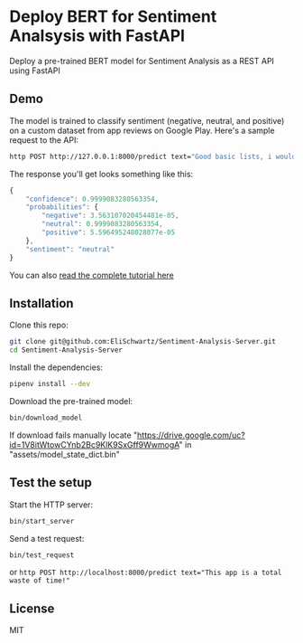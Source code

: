 # Deploy BERT for Sentiment Analsysis with FastAPI

Deploy a pre-trained BERT model for Sentiment Analysis as a REST API using FastAPI

## Demo

The model is trained to classify sentiment (negative, neutral, and positive) on a custom dataset from app reviews on Google Play. Here's a sample request to the API:

```bash
http POST http://127.0.0.1:8000/predict text="Good basic lists, i would like to create more lists, but the annual fee for unlimited lists is too out there"
```

The response you'll get looks something like this:

```js
{
    "confidence": 0.9999083280563354,
    "probabilities": {
        "negative": 3.563107020454481e-05,
        "neutral": 0.9999083280563354,
        "positive": 5.596495248028077e-05
    },
    "sentiment": "neutral"
}
```

You can also [read the complete tutorial here](https://www.curiousily.com/posts/deploy-bert-for-sentiment-analysis-as-rest-api-using-pytorch-transformers-by-hugging-face-and-fastapi/)

## Installation

Clone this repo:

```sh
git clone git@github.com:EliSchwartz/Sentiment-Analysis-Server.git
cd Sentiment-Analysis-Server
```

Install the dependencies:

```sh
pipenv install --dev
```

Download the pre-trained model:

```sh
bin/download_model
```
If download fails manually locate "https://drive.google.com/uc?id=1V8itWtowCYnb2Bc9KlK9SxGff9WwmogA" in "assets/model_state_dict.bin"

## Test the setup

Start the HTTP server:

```sh
bin/start_server
```

Send a test request:

```sh
bin/test_request
```

or
```http POST http://localhost:8000/predict text="This app is a total waste of time!"```

## License

MIT
